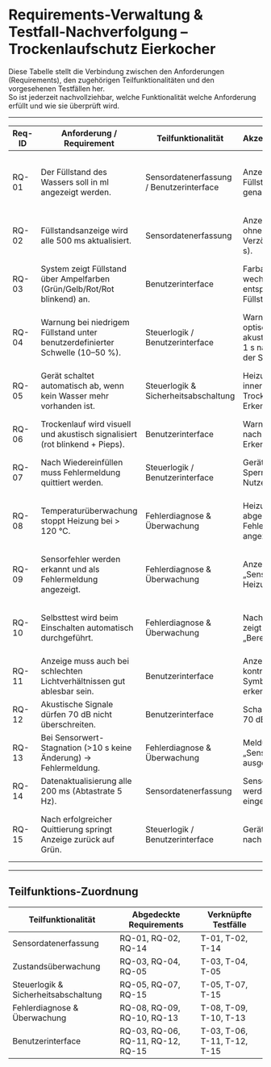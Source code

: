 # Requirements-Verwaltung & Testfall-Nachverfolgung – Trockenlaufschutz Eierkocher

Diese Tabelle stellt die Verbindung zwischen den Anforderungen (Requirements), den zugehörigen Teilfunktionalitäten und den vorgesehenen Testfällen her.  
So ist jederzeit nachvollziehbar, welche Funktionalität welche Anforderung erfüllt und wie sie überprüft wird.

---

| **Req-ID** | **Anforderung / Requirement** | **Teilfunktionalität** | **Akzeptanzkriterium** | **Test-ID** | **Testbeschreibung** |
|-------------|-------------------------------|--------------------------|-------------------------|--------------|----------------------|
| RQ-01 | Der Füllstand des Wassers soll in ml angezeigt werden. | Sensordatenerfassung / Benutzerinterface | Anzeige zeigt Füllstand ±5 % genau an. | T-01 | Prüfe, ob der gemessene Füllstand mit Referenzwert (Messzylinder) übereinstimmt. |
| RQ-02 | Füllstandsanzeige wird alle 500 ms aktualisiert. | Sensordatenerfassung | Anzeige reagiert ohne spürbare Verzögerung (< 0,5 s). | T-02 | Beobachte Anzeige bei fallendem Wasserstand, messe Reaktionszeit. |
| RQ-03 | System zeigt Füllstand über Ampelfarben (Grün/Gelb/Rot/Rot blinkend) an. | Benutzerinterface | Farbanzeige wechselt entsprechend Füllstand. | T-03 | Simuliere Wasserstände 100 %, 40 %, 5 %, 0 % und prüfe Farbwechsel. |
| RQ-04 | Warnung bei niedrigem Füllstand unter benutzerdefinierter Schwelle (10–50 %). | Steuerlogik / Benutzerinterface | Warnung erfolgt optisch und akustisch innerhalb 1 s nach Erreichen der Schwelle. | T-04 | Stelle Warnschwelle auf 30 %, senke Wasserstand und prüfe Reaktionszeit und Signal. |
| RQ-05 | Gerät schaltet automatisch ab, wenn kein Wasser mehr vorhanden ist. | Steuerlogik & Sicherheitsabschaltung | Heizung deaktiviert innerhalb 2 s nach Trockenlauf-Erkennung. | T-05 | Simuliere Betrieb ohne Wasser, beobachte Abschaltung und Fehlermeldung. |
| RQ-06 | Trockenlauf wird visuell und akustisch signalisiert (rot blinkend + Pieps). | Benutzerinterface | Warnsignal aktiviert nach Trockenlauf-Erkennung. | T-06 | Überprüfe Display- und Tonsignal nach Trockenlauf. |
| RQ-07 | Nach Wiedereinfüllen muss Fehlermeldung quittiert werden. | Steuerlogik / Benutzerinterface | Gerät bleibt im Sperrmodus, bis Nutzer quittiert. | T-07 | Führe Trockenlauf herbei, fülle Wasser nach, prüfe Quittierungsprozess. |
| RQ-08 | Temperaturüberwachung stoppt Heizung bei > 120 °C. | Fehlerdiagnose & Überwachung | Heizung wird abgeschaltet, Fehlercode angezeigt. | T-08 | Simuliere Überhitzung (Temperatursignal > 120 °C), prüfe Reaktion. |
| RQ-09 | Sensorfehler werden erkannt und als Fehlermeldung angezeigt. | Fehlerdiagnose & Überwachung | Anzeige „Sensorfehler“, Heizung deaktiviert. | T-09 | Simuliere defekten Sensor (z. B. konstantes Signal), prüfe Fehlermeldung. |
| RQ-10 | Selbsttest wird beim Einschalten automatisch durchgeführt. | Fehlerdiagnose & Überwachung | Nach Selbsttest zeigt System „Bereit“ (grün). | T-10 | Gerät einschalten, prüfe Selbsttestsequenz (Display- und Tonindikator). |
| RQ-11 | Anzeige muss auch bei schlechten Lichtverhältnissen gut ablesbar sein. | Benutzerinterface | Anzeige ist kontrastreich, Symbole klar erkennbar. | T-11 | Test unter 20 lx Umgebungslicht (Dämmerlicht). |
| RQ-12 | Akustische Signale dürfen 70 dB nicht überschreiten. | Benutzerinterface | Schalldruckpegel ≤ 70 dB. | T-12 | Messe Lautstärke in 1 m Abstand bei Warnsignal. |
| RQ-13 | Bei Sensorwert-Stagnation (>10 s keine Änderung) → Fehlermeldung. | Fehlerdiagnose & Überwachung | Meldung „Sensorfehler“ wird ausgegeben. | T-13 | Simuliere eingefrorenen Sensorwert, prüfe Fehlermeldung. |
| RQ-14 | Datenaktualisierung alle 200 ms (Abtastrate 5 Hz). | Sensordatenerfassung | Sensorwerte werden mit 5 Hz eingelesen. | T-14 | Logge Sensordaten über 10 s, prüfe Abtastfrequenz. |
| RQ-15 | Nach erfolgreicher Quittierung springt Anzeige zurück auf Grün. | Steuerlogik / Benutzerinterface | Gerät betriebsbereit nach Quittierung. | T-15 | Nach Fehlermeldung „Trockenlauf“, fülle Wasser und quittiere – prüfe Anzeige. |

---

## Teilfunktions-Zuordnung 

| **Teilfunktionalität** | **Abgedeckte Requirements** | **Verknüpfte Testfälle** |
|--------------------------|-----------------------------|---------------------------|
| Sensordatenerfassung | RQ-01, RQ-02, RQ-14 | T-01, T-02, T-14 |
| Zustandsüberwachung | RQ-03, RQ-04, RQ-05 | T-03, T-04, T-05 |
| Steuerlogik & Sicherheitsabschaltung | RQ-05, RQ-07, RQ-15 | T-05, T-07, T-15 |
| Fehlerdiagnose & Überwachung | RQ-08, RQ-09, RQ-10, RQ-13 | T-08, T-09, T-10, T-13 |
| Benutzerinterface | RQ-03, RQ-06, RQ-11, RQ-12, RQ-15 | T-03, T-06, T-11, T-12, T-15 |
